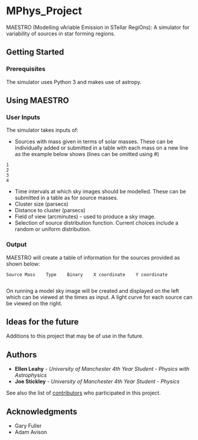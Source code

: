 # MPhys_Project

MAESTRO (Modelling vAriable Emission in STellar RegiOns): A simulator for variability of sources in star forming regions.

## Getting Started

### Prerequisites

The simulator uses Python 3 and makes use of astropy.


## Using MAESTRO

### User Inputs

The simulator takes inputs of:
* Sources with mass given in terms of solar masses. These can be individually added or submitted in a table with each mass on a new line as the example below shows (lines can be omitted using #)

```
1
2
3
4

```

* Time intervals at which sky images should be modelled. These can be submitted in a table as for source masses.
* Cluster size (parsecs)
* Distance to cluster (parsecs)
* Field of view (arcminutes) -  used to produce a sky image.
* Selection of source distribution function. Current choices include a random or uniform distribution.

### Output

MAESTRO will create a table of information for the sources provided as shown below:

```
Source Mass    Type    Binary    X coordinate    Y coordinate


```


On running a model sky image will be created and displayed on the left which can be viewed at the times as input. A light curve for each source can be viewed on the right.

## Ideas for the future

Additions to this project that may be of use in the future.

## Authors

* **Ellen Leahy** - *University of Manchester 4th Year Student - Physics with Astrophysics*
* **Joe Stickley** - *University of Manchester 4th Year Student - Physics*

See also the list of [contributors](https://github.com/ellenleahy-95/mphys_project/contributors) who participated in this project.

## Acknowledgments

* Gary Fuller
* Adam Avison
